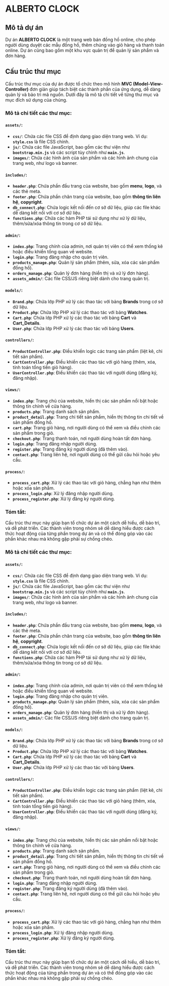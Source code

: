 # ALBERTO CLOCK

## Mô tả dự án

Dự án **ALBERTO CLOCK** là một trang web bán đồng hồ online, cho phép người dùng duyệt các mẫu đồng hồ, thêm chúng vào giỏ hàng và thanh toán online. Dự án cũng bao gồm một khu vực quản trị để quản lý sản phẩm và đơn hàng.

## Cấu trúc thư mục

Cấu trúc thư mục của dự án được tổ chức theo mô hình **MVC (Model-View-Controller)** đơn giản giúp tách biệt các thành phần của ứng dụng, dễ dàng quản lý và bảo trì mã nguồn. Dưới đây là mô tả chi tiết về từng thư mục và mục đích sử dụng của chúng.

### Mô tả chi tiết các thư mục:

#### **`assets/`**:

- **`css/`**: Chứa các file CSS để định dạng giao diện trang web. Ví dụ: **`style.css`** là file CSS chính.
- **`js/`**: Chứa các file JavaScript, bao gồm các thư viện như **`bootstrap.min.js`** và các script tùy chỉnh như **`main.js`**.
- **`images/`**: Chứa các hình ảnh của sản phẩm và các hình ảnh chung của trang web, như logo và banner.

#### **`includes/`**:

- **`header.php`**: Chứa phần đầu trang của website, bao gồm **menu**, **logo**, và các thẻ meta.
- **`footer.php`**: Chứa phần chân trang của website, bao gồm **thông tin liên hệ**, **copyright**.
- **`db_connect.php`**: Chứa logic kết nối đến cơ sở dữ liệu, giúp các file khác dễ dàng kết nối với cơ sở dữ liệu.
- **`functions.php`**: Chứa các hàm PHP tái sử dụng như xử lý dữ liệu, thêm/sửa/xóa thông tin trong cơ sở dữ liệu.

#### **`admin/`**:

- **`index.php`**: Trang chính của admin, nơi quản trị viên có thể xem thống kê hoặc điều khiển tổng quan về website.
- **`login.php`**: Trang đăng nhập cho quản trị viên.
- **`products_manage.php`**: Quản lý sản phẩm (thêm, sửa, xóa các sản phẩm đồng hồ).
- **`orders_manage.php`**: Quản lý đơn hàng (hiển thị và xử lý đơn hàng).
- **`assets_admin/`**: Các file CSS/JS riêng biệt dành cho trang quản trị.

#### **`models/`**:

- **`Brand.php`**: Chứa lớp PHP xử lý các thao tác với bảng **Brands** trong cơ sở dữ liệu.
- **`Product.php`**: Chứa lớp PHP xử lý các thao tác với bảng **Watches**.
- **`Cart.php`**: Chứa lớp PHP xử lý các thao tác với bảng **Cart** và **Cart_Details**.
- **`User.php`**: Chứa lớp PHP xử lý các thao tác với bảng **Users**.

#### **`controllers/`**:

- **`ProductController.php`**: Điều khiển logic các trang sản phẩm (liệt kê, chi tiết sản phẩm).
- **`CartController.php`**: Điều khiển các thao tác với giỏ hàng (thêm, xóa, tính toán tổng tiền giỏ hàng).
- **`UserController.php`**: Điều khiển các thao tác với người dùng (đăng ký, đăng nhập).

#### **`views/`**:

- **`index.php`**: Trang chủ của website, hiển thị các sản phẩm nổi bật hoặc thông tin chính về cửa hàng.
- **`products.php`**: Trang danh sách sản phẩm.
- **`product_detail.php`**: Trang chi tiết sản phẩm, hiển thị thông tin chi tiết về sản phẩm đồng hồ.
- **`cart.php`**: Trang giỏ hàng, nơi người dùng có thể xem và điều chỉnh các sản phẩm trong giỏ.
- **`checkout.php`**: Trang thanh toán, nơi người dùng hoàn tất đơn hàng.
- **`login.php`**: Trang đăng nhập người dùng.
- **`register.php`**: Trang đăng ký người dùng (đã thêm vào).
- **`contact.php`**: Trang liên hệ, nơi người dùng có thể gửi câu hỏi hoặc yêu cầu.

#### **`process/`**:

- **`process_cart.php`**: Xử lý các thao tác với giỏ hàng, chẳng hạn như thêm hoặc xóa sản phẩm.
- **`process_login.php`**: Xử lý đăng nhập người dùng.
- **`process_register.php`**: Xử lý đăng ký người dùng.

### Tóm tắt:

Cấu trúc thư mục này giúp bạn tổ chức dự án một cách dễ hiểu, dễ bảo trì, và dễ phát triển. Các thành viên trong nhóm sẽ dễ dàng hiểu được cách thức hoạt động của từng phần trong dự án và có thể đóng góp vào các phần khác nhau mà không gặp phải sự chồng chéo.

### Mô tả chi tiết các thư mục:

#### **`assets/`**:

- **`css/`**: Chứa các file CSS để định dạng giao diện trang web. Ví dụ: **`style.css`** là file CSS chính.
- **`js/`**: Chứa các file JavaScript, bao gồm các thư viện như **`bootstrap.min.js`** và các script tùy chỉnh như **`main.js`**.
- **`images/`**: Chứa các hình ảnh của sản phẩm và các hình ảnh chung của trang web, như logo và banner.

#### **`includes/`**:

- **`header.php`**: Chứa phần đầu trang của website, bao gồm **menu**, **logo**, và các thẻ meta.
- **`footer.php`**: Chứa phần chân trang của website, bao gồm **thông tin liên hệ**, **copyright**.
- **`db_connect.php`**: Chứa logic kết nối đến cơ sở dữ liệu, giúp các file khác dễ dàng kết nối với cơ sở dữ liệu.
- **`functions.php`**: Chứa các hàm PHP tái sử dụng như xử lý dữ liệu, thêm/sửa/xóa thông tin trong cơ sở dữ liệu.

#### **`admin/`**:

- **`index.php`**: Trang chính của admin, nơi quản trị viên có thể xem thống kê hoặc điều khiển tổng quan về website.
- **`login.php`**: Trang đăng nhập cho quản trị viên.
- **`products_manage.php`**: Quản lý sản phẩm (thêm, sửa, xóa các sản phẩm đồng hồ).
- **`orders_manage.php`**: Quản lý đơn hàng (hiển thị và xử lý đơn hàng).
- **`assets_admin/`**: Các file CSS/JS riêng biệt dành cho trang quản trị.

#### **`models/`**:

- **`Brand.php`**: Chứa lớp PHP xử lý các thao tác với bảng **Brands** trong cơ sở dữ liệu.
- **`Product.php`**: Chứa lớp PHP xử lý các thao tác với bảng **Watches**.
- **`Cart.php`**: Chứa lớp PHP xử lý các thao tác với bảng **Cart** và **Cart_Details**.
- **`User.php`**: Chứa lớp PHP xử lý các thao tác với bảng **Users**.

#### **`controllers/`**:

- **`ProductController.php`**: Điều khiển logic các trang sản phẩm (liệt kê, chi tiết sản phẩm).
- **`CartController.php`**: Điều khiển các thao tác với giỏ hàng (thêm, xóa, tính toán tổng tiền giỏ hàng).
- **`UserController.php`**: Điều khiển các thao tác với người dùng (đăng ký, đăng nhập).

#### **`views/`**:

- **`index.php`**: Trang chủ của website, hiển thị các sản phẩm nổi bật hoặc thông tin chính về cửa hàng.
- **`products.php`**: Trang danh sách sản phẩm.
- **`product_detail.php`**: Trang chi tiết sản phẩm, hiển thị thông tin chi tiết về sản phẩm đồng hồ.
- **`cart.php`**: Trang giỏ hàng, nơi người dùng có thể xem và điều chỉnh các sản phẩm trong giỏ.
- **`checkout.php`**: Trang thanh toán, nơi người dùng hoàn tất đơn hàng.
- **`login.php`**: Trang đăng nhập người dùng.
- **`register.php`**: Trang đăng ký người dùng (đã thêm vào).
- **`contact.php`**: Trang liên hệ, nơi người dùng có thể gửi câu hỏi hoặc yêu cầu.

#### **`process/`**:

- **`process_cart.php`**: Xử lý các thao tác với giỏ hàng, chẳng hạn như thêm hoặc xóa sản phẩm.
- **`process_login.php`**: Xử lý đăng nhập người dùng.
- **`process_register.php`**: Xử lý đăng ký người dùng.

### Tóm tắt:

Cấu trúc thư mục này giúp bạn tổ chức dự án một cách dễ hiểu, dễ bảo trì, và dễ phát triển. Các thành viên trong nhóm sẽ dễ dàng hiểu được cách thức hoạt động của từng phần trong dự án và có thể đóng góp vào các phần khác nhau mà không gặp phải sự chồng chéo.
